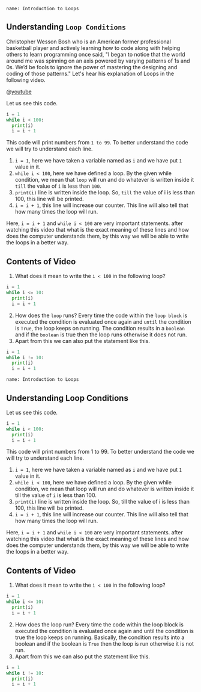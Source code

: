 ```ngMeta
name: Introduction to Loops
```

## Understanding `Loop Conditions`

Christopher Wesson Bosh who is an American former professional basketball player and actively learning how to code along with helping others to learn programming once said, "I began to notice that the world around me was spinning on an axis powered by varying patterns of 1s and 0s. We’d be fools to ignore the power of mastering the designing and coding of those patterns." Let's hear his explanation of Loops in the following video.

@[youtube](jsUN0NV5RfQ)

Let us see this code.

```python
i = 1
while i < 100:
  print(i)
  i = i + 1
```
This code will print numbers from `1 to 99`. To better understand the code we will try to understand each line.

1. `i = 1`, here we have taken a variable named as `i` and we have put `1` value in it.
2. `while i < 100`, here we have defined a loop. By the given while condition, we mean that `loop` will run and do whatever is written inside it `till` the value of `i` is less than `100`.
3. `print(i)` line is written inside the loop. So, `till` the value of i is less than 100, this line will be printed. 
4. `i = i + 1`, this line will increase our counter. This line will also tell that how many times the loop will run.

Here, `i = i + 1` and `while i < 100` are very important statements. after watching this video that what is the exact meaning of these lines and how does the computer understands them, by this way we will be able to write the loops in a better way.

## Contents of Video
1. What does it mean to write the `i < 100` in the following loop?
```python
i = 1
while i <= 10:
  print(i)
  i = i + 1
```
2. How does the `loop` runs? Every time the code within the `loop block` is executed the condition is evaluated once again and `until` the condition is `True`, the loop keeps on running. The condition results in a `boolean` and if the `boolean` is true then the loop runs otherwise it does not run.
3. Apart from this we can also put the statement like this.
```python
i = 1
while i != 10:
  print(i)
  i = i + 1
```
```ngMeta
name: Introduction to Loops
```

## Understanding Loop Conditions

Let us see this code.
```python
i = 1
while i < 100:
  print(i)
  i = i + 1
```
This code will print numbers from 1 to 99. To better understand the code we will try to understand each line.

1. `i = 1`, here we have taken a variable named as `i` and we have put `1` value in it.
2. `while i < 100`, here we have defined a loop. By the given while condition, we mean that loop will run and do whatever is written inside it till the value of `i` is less than 100.
3. `print(i)` line is written inside the loop. So, till the value of i is less than 100, this line will be printed. 
4. `i = i + 1`, this line will increase our counter. This line will also tell that how many times the loop will run.

Here, `i = i + 1` and `while i < 100` are very important statements. after watching this video that what is the exact meaning of these lines and how does the computer understands them, by this way we will be able to write the loops in a better way.

## Contents of Video
1. What does it mean to write the `i < 100` in the following loop?
```python
i = 1
while i <= 10:
  print(i)
  i = i + 1
```
2. How does the loop run? Every time the code within the loop block is executed the condition is evaluated once again and until the condition is true the loop keeps on running. Basically, the condition results into a boolean and if the boolean is `True` then the loop is run otherwise it is not run.
3. Apart from this we can also put the statement like this.
```python
i = 1
while i != 10:
  print(i)
  i = i + 1
```

